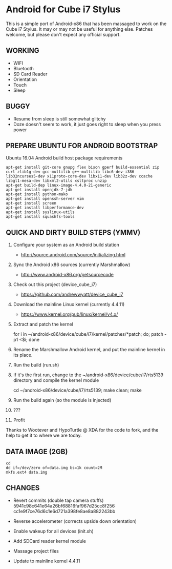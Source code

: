Android for Cube i7 Stylus
=========

This is a simple port of Android-x86 that has been massaged to work on the Cube i7 Stylus.  It may or may not be useful for anything else.  Patches welcome, but please don't expect any official support.

WORKING
-----
  * WIFI
  * Bluetooth
  * SD Card Reader
  * Orientation
  * Touch
  * Sleep

BUGGY
-----
  * Resume from sleep is still somewhat glitchy
  * Doze doesn't seem to work, it just goes right to sleep when you press power

PREPARE UBUNTU FOR ANDROID BOOTSTRAP
----

Ubuntu 16.04 Android build host package requirements

    apt-get install git-core gnupg flex bison gperf build-essential zip curl zlib1g-dev gcc-multilib g++-multilib libc6-dev-i386 lib32ncurses5-dev x11proto-core-dev libx11-dev lib32z-dev ccache libgl1-mesa-dev libxml2-utils xsltproc unzip
    apt-get build-dep linux-image-4.4.0-21-generic
    apt-get install openjdk-7-jdk
    apt-get install python-mako
    apt-get install openssh-server vim
    apt-get install screen
    apt-get install libperformance-dev
    apt-get install syslinux-utils
    apt-get install squashfs-tools

QUICK AND DIRTY BUILD STEPS (YMMV)
-----
1. Configure your system as an Android build station
   - http://source.android.com/source/initializing.html

2. Sync the Android x86 sources (currently Marshmallow)
   - http://www.android-x86.org/getsourcecode

3. Check out this project (device_cube_i7)
   - https://github.com/andrewwyatt/device_cube_i7

4. Download the mainline Linux kernel (currently 4.4.11)
   - https://www.kernel.org/pub/linux/kernel/v4.x/

5. Extract and patch the kernel

    for i in ~/android-x86/device/cube/i7/kernel/patches/*patch;
    do;
      patch -p1 <$i;
    done

6. Rename the Marshmallow Android kernel, and put the mainline kernel in its place.

7. Run the build (run.sh)

8. If it's the first run, change to the ~/android-x86/device/cube/i7/rts5139 directory and compile the kernel module

    cd ~/android-x86/device/cube/i7/rts5139;
    make clean;
    make
    
9. Run the build again (so the module is injected)

10. ???

11. Profit

Thanks to Wootever and HypoTurtle @ XDA for the code to fork, and the help to get it to where we are today.

DATA IMAGE (2GB)
-----
    cd
    dd if=/dev/zero of=data.img bs=1k count=2M
    mkfs.ext4 data.img

CHANGES
-----
  * Revert commits (double tap camera stuffs)
      5941c98c641e64a26bf68816faf967d25cc8f256
      cc1e9f7ce76d6c1e6d721a398fe8ae8a882243bb

  * Reverse accelerometer (corrects upside down orientation)

  * Enable wakeup for all devices (init.sh)

  * Add SDCard reader kernel module

  * Massage project files

  * Update to mainline kernel 4.4.11
